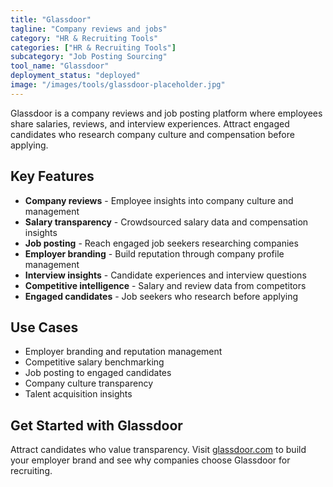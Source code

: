 ```yaml
---
title: "Glassdoor"
tagline: "Company reviews and jobs"
category: "HR & Recruiting Tools"
categories: ["HR & Recruiting Tools"]
subcategory: "Job Posting Sourcing"
tool_name: "Glassdoor"
deployment_status: "deployed"
image: "/images/tools/glassdoor-placeholder.jpg"
---
```

Glassdoor is a company reviews and job posting platform where employees share salaries, reviews, and interview experiences. Attract engaged candidates who research company culture and compensation before applying.

## Key Features

- **Company reviews** - Employee insights into company culture and management
- **Salary transparency** - Crowdsourced salary data and compensation insights
- **Job posting** - Reach engaged job seekers researching companies
- **Employer branding** - Build reputation through company profile management
- **Interview insights** - Candidate experiences and interview questions
- **Competitive intelligence** - Salary and review data from competitors
- **Engaged candidates** - Job seekers who research before applying

## Use Cases

- Employer branding and reputation management
- Competitive salary benchmarking
- Job posting to engaged candidates
- Company culture transparency
- Talent acquisition insights

## Get Started with Glassdoor

Attract candidates who value transparency. Visit [glassdoor.com](https://www.glassdoor.com) to build your employer brand and see why companies choose Glassdoor for recruiting.

